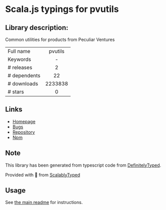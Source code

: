 
# Scala.js typings for pvutils


## Library description:
Common utilities for products from Peculiar Ventures

|                    |                 |
| ------------------ | :-------------: |
| Full name          | pvutils |
| Keywords           | - |
| # releases         | 2 |
| # dependents       | 22 |
| # downloads        | 2233838 |
| # stars            | 0 |

## Links
- [Homepage](https://github.com/PeculiarVentures/pvutils#readme)
- [Bugs](https://github.com/PeculiarVentures/pvutils/issues)
- [Repository](https://github.com/PeculiarVentures/pvutils)
- [Npm](https://www.npmjs.com/package/pvutils)
    


## Note
This library has been generated from typescript code from [DefinitelyTyped](https://definitelytyped.org).

Provided with :purple_heart: from [ScalablyTyped](https://github.com/oyvindberg/ScalablyTyped)

## Usage
See [the main readme](../../readme.md) for instructions.


